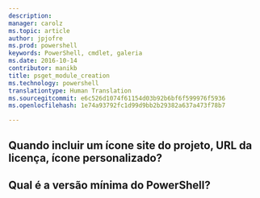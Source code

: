 ```yaml
---
description: 
manager: carolz
ms.topic: article
author: jpjofre
ms.prod: powershell
keywords: PowerShell, cmdlet, galeria
ms.date: 2016-10-14
contributor: manikb
title: psget_module_creation
ms.technology: powershell
translationtype: Human Translation
ms.sourcegitcommit: e6c526d1074f61154d03b92b6bf6f599976f5936
ms.openlocfilehash: 1e74a93792fc1d99d9bb2b29382a637a473f78b7

---
```


## Quando incluir um ícone site do projeto, URL da licença, ícone personalizado?


## Qual é a versão mínima do PowerShell?




<!--HONumber=Oct16_HO2-->


